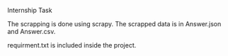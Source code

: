 Internship Task

The scrapping is done using scrapy.
The scrapped data is in Answer.json and Answer.csv.


requirment.txt is included inside the project.
